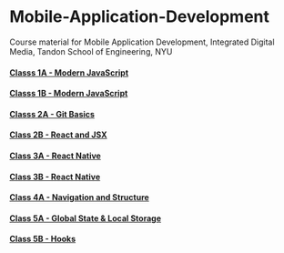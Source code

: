 # Mobile-Application-Development
Course material for Mobile Application Development, Integrated Digital Media, Tandon School of Engineering, NYU


#### [Classs 1A - Modern JavaScript](https://github.com/borg/Mobile-Application-Development/blob/master/Classes/Class%201A%20-%20Modern%20JavaScript.md)   
#### [Classs 1B - Modern JavaScript](https://github.com/borg/Mobile-Application-Development/blob/master/Classes/Class%201B%20-%20Modern%20JavaScript.md)   
#### [Classs 2A - Git Basics](https://github.com/borg/Mobile-Application-Development/blob/master/Classes/Class%202A%20-%20git%20basics.md)   
#### [Class 2B - React and JSX](https://github.com/borg/Mobile-Application-Development/blob/master/Classes/Class%202B%20-%20React%20and%20JSX.md)   
#### [Class 3A - React Native](https://github.com/borg/Mobile-Application-Development/blob/master/Classes/Class%203A%20-%20React%20Native.md)  
#### [Class 3B - React Native](https://github.com/borg/Mobile-Application-Development/blob/master/Classes/Class%203B%20-%20React%20Native.md)
#### [Class 4A - Navigation and Structure](https://github.com/borg/Mobile-Application-Development/blob/master/Classes/Class%204A%20-%20Navigation%20and%20Structure.md)
#### [Class 5A - Global State & Local Storage](https://github.com/borg/Mobile-Application-Development/blob/master/Classes/Class%205%20-%20Global%20State.md)
#### [Class 5B - Hooks](https://github.com/borg/Mobile-Application-Development/blob/master/Classes/Class%205B%20-%20Hooks.md)
